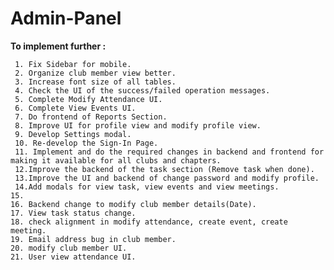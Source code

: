 # Admin-Panel

<b>To implement further :</b> 
    
     1. Fix Sidebar for mobile.
     2. Organize club member view better.
     3. Increase font size of all tables.
     4. Check the UI of the success/failed operation messages.
     5. Complete Modify Attendance UI.
     6. Complete View Events UI.
     7. Do frontend of Reports Section.
     8. Improve UI for profile view and modify profile view.
     9. Develop Settings modal.
     10. Re-develop the Sign-In Page.
     11. Implement and do the required changes in backend and frontend for making it available for all clubs and chapters. 
     12.Improve the backend of the task section (Remove task when done). 
     13.Improve the UI and backend of change password and modify profile. 
     14.Add modals for view task, view events and view meetings.
	15. 
	16. Backend change to modify club member details(Date).
	17. View task status change.
	18. check alignment in modify attendance, create event, create meeting.
	19. Email address bug in club member.
	20. modify club member UI.
	21. User view attendance UI.
